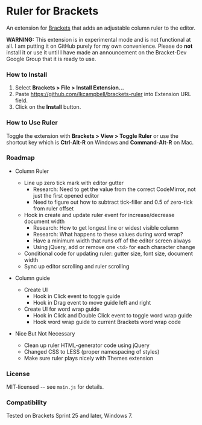 # Ruler for Brackets
An extension for [Brackets](https://github.com/adobe/brackets/) that adds
an adjustable column ruler to the editor.

**WARNING:** This extension is in experimental mode and is not functional
at all. I am putting it on GitHub purely for my own convenience.  Please
do **not** install it or use it until I have made an announcement on the
Bracket-Dev Google Group that it is ready to use.

### How to Install
1. Select **Brackets > File > Install Extension...**
2. Paste https://github.com/lkcampbell/brackets-ruler
into Extension URL field.
3. Click on the **Install** button.

### How to Use Ruler
Toggle the extension with **Brackets > View > Toggle Ruler** or use the
shortcut key which is **Ctrl-Alt-R** on Windows and **Command-Alt-R** on Mac.

### Roadmap

* Column Ruler
  * Line up zero tick mark with editor gutter
     * Research: Need to get the value from the correct CodeMirror, not just the
     first opened editor
     * Need to figure out how to subtract tick-filler and 0.5 of zero-tick from
     ruler offset
  * Hook in create and update ruler event for increase/decrease document width
     * Research: How to get longest line or widest visible column
     * Research: What happens to these values during word wrap?
     * Have a minimum width that runs off of the editor screen always
     * Using jQuery, add or remove one `<td>` for each character change
  * Conditional code for updating ruler: gutter size, font size, document width
  * Sync up editor scrolling and ruler scrolling

* Column guide
   * Create UI
      * Hook in Click event to toggle guide
      * Hook in Drag event to move guide left and right
   * Create UI for word wrap guide
      * Hook in Click and Double Click event to toggle word wrap guide
      * Hook word wrap guide to current Brackets word wrap code
  
* Nice But Not Necessary
   * Clean up ruler HTML-generator code using jQuery
   * Changed CSS to LESS (proper namespacing of styles)
   * Make sure ruler plays nicely with Themes extension

### License
MIT-licensed -- see `main.js` for details.

### Compatibility
Tested on Brackets Sprint 25 and later, Windows 7.
